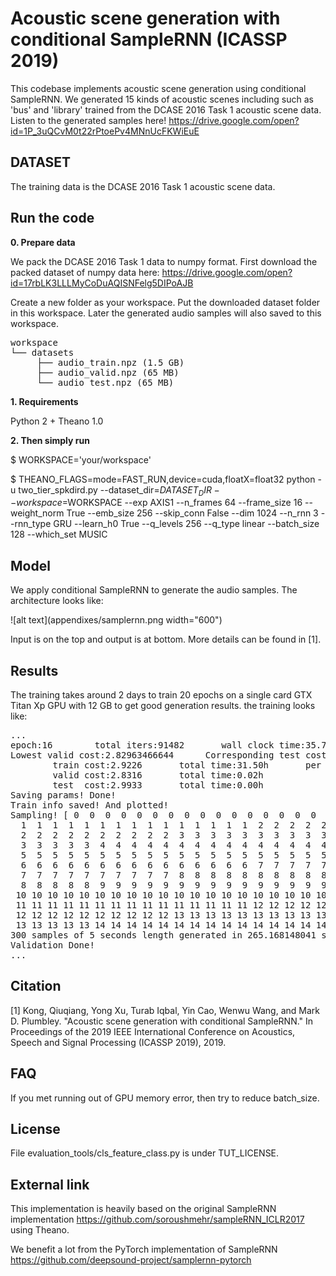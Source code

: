 # Acoustic scene generation with conditional SampleRNN (ICASSP 2019)

This codebase implements acoustic scene generation using conditional SampleRNN. We generated 15 kinds of acoustic scenes including such as 'bus' and 'library' trained from the DCASE 2016 Task 1 acoustic scene data. Listen to the generated samples here! https://drive.google.com/open?id=1P_3uQCvM0t22rPtoePv4MNnUcFKWiEuE

## DATASET
The training data is the DCASE 2016 Task 1 acoustic scene data. 


## Run the code

**0. Prepare data** 

We pack the DCASE 2016 Task 1 data to numpy format. First download the packed dataset of numpy data here: https://drive.google.com/open?id=17rbLK3LLLMyCoDuAQISNFelg5DIPoAJB

Create a new folder as your workspace. Put the downloaded dataset folder in this workspace. Later the generated audio samples will also saved to this workspace. 

<pre>
workspace
└── datasets
     ├── audio_train.npz (1.5 GB)
     ├── audio_valid.npz (65 MB)
     └── audio_test.npz (65 MB)
</pre>

**1. Requirements** 

Python 2 + Theano 1.0

**2. Then simply run**

$ WORKSPACE='your/workspace'

$ THEANO_FLAGS=mode=FAST_RUN,device=cuda,floatX=float32 python -u two_tier_spkdird.py --dataset_dir=$DATASET_DIR --workspace=$WORKSPACE --exp AXIS1 --n_frames 64 --frame_size 16 --weight_norm True --emb_size 256 --skip_conn False --dim 1024 --n_rnn 3 --rnn_type GRU --learn_h0 True --q_levels 256 --q_type linear --batch_size 128 --which_set MUSIC


## Model
We apply conditional SampleRNN to generate the audio samples. The architecture looks like:

![alt text](appendixes/samplernn.png width="600")

Input is on the top and output is at bottom. More details can be found in [1]. 

## Results
The training takes around 2 days to train 20 epochs on a single card GTX Titan Xp GPU with 12 GB to get good generation results. the training looks like:

<pre>
...
epoch:16        total iters:91482       wall clock time:35.70h
Lowest valid cost:2.82963466644      Corresponding test cost:2.99329781532
        train cost:2.9226       total time:31.50h       per iter:1.240s
        valid cost:2.8316       total time:0.02h
        test  cost:2.9933       total time:0.00h
Saving params! Done!
Train info saved! And plotted!
Sampling! [ 0  0  0  0  0  0  0  0  0  0  0  0  0  0  0  0  0  0  0  0  1  1  1  1  1
  1  1  1  1  1  1  1  1  1  1  1  1  1  1  1  2  2  2  2  2  2  2  2  2  2
  2  2  2  2  2  2  2  2  2  2  3  3  3  3  3  3  3  3  3  3  3  3  3  3  3
  3  3  3  3  3  4  4  4  4  4  4  4  4  4  4  4  4  4  4  4  4  4  4  4  4
  5  5  5  5  5  5  5  5  5  5  5  5  5  5  5  5  5  5  5  5  6  6  6  6  6
  6  6  6  6  6  6  6  6  6  6  6  6  6  6  6  7  7  7  7  7  7  7  7  7  7
  7  7  7  7  7  7  7  7  7  7  8  8  8  8  8  8  8  8  8  8  8  8  8  8  8
  8  8  8  8  8  9  9  9  9  9  9  9  9  9  9  9  9  9  9  9  9  9  9  9  9
 10 10 10 10 10 10 10 10 10 10 10 10 10 10 10 10 10 10 10 10 11 11 11 11 11
 11 11 11 11 11 11 11 11 11 11 11 11 11 11 11 12 12 12 12 12 12 12 12 12 12
 12 12 12 12 12 12 12 12 12 12 13 13 13 13 13 13 13 13 13 13 13 13 13 13 13
 13 13 13 13 13 14 14 14 14 14 14 14 14 14 14 14 14 14 14 14 14 14 14 14 14]
300 samples of 5 seconds length generated in 265.168148041 seconds. Done!
Validation Done!
...
</pre>

## Citation
[1] Kong, Qiuqiang, Yong Xu, Turab Iqbal, Yin Cao, Wenwu Wang, and Mark D. Plumbley. "Acoustic scene generation with conditional SampleRNN." In Proceedings of the 2019 IEEE International Conference on Acoustics, Speech and Signal Processing (ICASSP 2019), 2019.

## FAQ
If you met running out of GPU memory error, then try to reduce batch_size. 

## License
File evaluation_tools/cls_feature_class.py is under TUT_LICENSE. 


## External link

This implementation is heavily based on the original SampleRNN implementation https://github.com/soroushmehr/sampleRNN_ICLR2017 using Theano. 

We benefit a lot from the PyTorch implementation of SampleRNN https://github.com/deepsound-project/samplernn-pytorch
